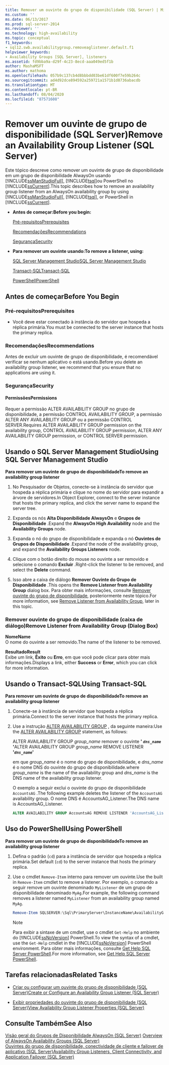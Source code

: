 ```yaml
---
title: Remover um ouvinte do grupo de disponibilidade (SQL Server) | Microsoft Docs
ms.custom: ''
ms.date: 06/13/2017
ms.prod: sql-server-2014
ms.reviewer: ''
ms.technology: high-availability
ms.topic: conceptual
f1_keywords:
- sql12.swb.availabilitygroup.removeaglistener.default.f1
helpviewer_keywords:
- Availability Groups [SQL Server], listeners
ms.assetid: fd9bba9a-d29f-4c23-8ecd-aaa049ed5f1b
author: MashaMSFT
ms.author: mathoma
ms.openlocfilehash: 057b9c137cb4d8bbbdd03be61df600f7e59b264c
ms.sourcegitcommit: ad4d92dce894592a259721a1571b1d8736abacdb
ms.translationtype: MT
ms.contentlocale: pt-BR
ms.lasthandoff: 08/04/2020
ms.locfileid: "87571608"
---
```

# <a name="remove-an-availability-group-listener-sql-server"></a><span data-ttu-id="4c08c-102">Remover um ouvinte de grupo de disponibilidade (SQL Server)</span><span class="sxs-lookup"><span data-stu-id="4c08c-102">Remove an Availability Group Listener (SQL Server)</span></span>
  <span data-ttu-id="4c08c-103">Este tópico descreve como remover um ouvinte de grupo de disponibilidade em um grupo de disponibilidade AlwaysOn usando [!INCLUDE[ssManStudioFull](../../../includes/ssmanstudiofull-md.md)], [!INCLUDE[tsql](../../../includes/tsql-md.md)]ou PowerShell no [!INCLUDE[ssCurrent](../../../includes/sscurrent-md.md)].</span><span class="sxs-lookup"><span data-stu-id="4c08c-103">This topic describes how to remove an availability group listener from an AlwaysOn availability group by using [!INCLUDE[ssManStudioFull](../../../includes/ssmanstudiofull-md.md)], [!INCLUDE[tsql](../../../includes/tsql-md.md)], or PowerShell in [!INCLUDE[ssCurrent](../../../includes/sscurrent-md.md)].</span></span>  
  
-   <span data-ttu-id="4c08c-104">**Antes de começar:**</span><span class="sxs-lookup"><span data-stu-id="4c08c-104">**Before you begin:**</span></span>  
  
     [<span data-ttu-id="4c08c-105">Pré-requisitos</span><span class="sxs-lookup"><span data-stu-id="4c08c-105">Prerequisites</span></span>](#Prerequisites)  
  
     [<span data-ttu-id="4c08c-106">Recomendações</span><span class="sxs-lookup"><span data-stu-id="4c08c-106">Recommendations</span></span>](#Recommendations)  
  
     [<span data-ttu-id="4c08c-107">Segurança</span><span class="sxs-lookup"><span data-stu-id="4c08c-107">Security</span></span>](#Security)  
  
-   <span data-ttu-id="4c08c-108">**Para remover um ouvinte usando:**</span><span class="sxs-lookup"><span data-stu-id="4c08c-108">**To remove a listener, using:**</span></span>  
  
     [<span data-ttu-id="4c08c-109">SQL Server Management Studio</span><span class="sxs-lookup"><span data-stu-id="4c08c-109">SQL Server Management Studio</span></span>](#SSMSProcedure)  
  
     [<span data-ttu-id="4c08c-110">Transact-SQL</span><span class="sxs-lookup"><span data-stu-id="4c08c-110">Transact-SQL</span></span>](#TsqlProcedure)  
  
     [<span data-ttu-id="4c08c-111">PowerShell</span><span class="sxs-lookup"><span data-stu-id="4c08c-111">PowerShell</span></span>](#PowerShellProcedure)  
  
##  <a name="before-you-begin"></a><a name="BeforeYouBegin"></a> <span data-ttu-id="4c08c-112">Antes de começar</span><span class="sxs-lookup"><span data-stu-id="4c08c-112">Before You Begin</span></span>  
  
###  <a name="prerequisites"></a><a name="Prerequisites"></a> <span data-ttu-id="4c08c-113">Pré-requisitos</span><span class="sxs-lookup"><span data-stu-id="4c08c-113">Prerequisites</span></span>  
  
-   <span data-ttu-id="4c08c-114">Você deve estar conectado à instância do servidor que hospeda a réplica primária.</span><span class="sxs-lookup"><span data-stu-id="4c08c-114">You must be connected to the server instance that hosts the primary replica.</span></span>  
  
###  <a name="recommendations"></a><a name="Recommendations"></a> <span data-ttu-id="4c08c-115">Recomendações</span><span class="sxs-lookup"><span data-stu-id="4c08c-115">Recommendations</span></span>  
 <span data-ttu-id="4c08c-116">Antes de excluir um ouvinte de grupo de disponibilidade, é recomendável verificar se nenhum aplicativo o está usando.</span><span class="sxs-lookup"><span data-stu-id="4c08c-116">Before you delete an availability group listener, we recommend that you ensure that no applications are using it.</span></span>  
  
###  <a name="security"></a><a name="Security"></a> <span data-ttu-id="4c08c-117">Segurança</span><span class="sxs-lookup"><span data-stu-id="4c08c-117">Security</span></span>  
  
####  <a name="permissions"></a><a name="Permissions"></a> <span data-ttu-id="4c08c-118">Permissões</span><span class="sxs-lookup"><span data-stu-id="4c08c-118">Permissions</span></span>  
 <span data-ttu-id="4c08c-119">Requer a permissão ALTER AVAILABILITY GROUP no grupo de disponibilidade, a permissão CONTROL AVAILABILITY GROUP, a permissão ALTER ANY AVAILABILITY GROUP ou a permissão CONTROL SERVER.</span><span class="sxs-lookup"><span data-stu-id="4c08c-119">Requires ALTER AVAILABILITY GROUP permission on the availability group, CONTROL AVAILABILITY GROUP permission, ALTER ANY AVAILABILITY GROUP permission, or CONTROL SERVER permission.</span></span>  
  
##  <a name="using-sql-server-management-studio"></a><a name="SSMSProcedure"></a> <span data-ttu-id="4c08c-120">Usando o SQL Server Management Studio</span><span class="sxs-lookup"><span data-stu-id="4c08c-120">Using SQL Server Management Studio</span></span>  
 <span data-ttu-id="4c08c-121">**Para remover um ouvinte de grupo de disponibilidade**</span><span class="sxs-lookup"><span data-stu-id="4c08c-121">**To remove an availability group listener**</span></span>  
  
1.  <span data-ttu-id="4c08c-122">No Pesquisador de Objetos, conecte-se à instância do servidor que hospeda a réplica primária e clique no nome do servidor para expandir a árvore de servidores.</span><span class="sxs-lookup"><span data-stu-id="4c08c-122">In Object Explorer, connect to the server instance that hosts the primary replica, and click the server name to expand the server tree.</span></span>  
  
2.  <span data-ttu-id="4c08c-123">Expanda os nós **Alta Disponibilidade AlwaysOn** e **Grupos de Disponibilidade** .</span><span class="sxs-lookup"><span data-stu-id="4c08c-123">Expand the **AlwaysOn High Availability** node and the **Availability Groups** node.</span></span>  
  
3.  <span data-ttu-id="4c08c-124">Expanda o nó do grupo de disponibilidade e expanda o nó **Ouvintes de Grupos de Disponibilidade** .</span><span class="sxs-lookup"><span data-stu-id="4c08c-124">Expand the node of the availability group, and expand the **Availability Groups Listeners** node.</span></span>  
  
4.  <span data-ttu-id="4c08c-125">Clique com o botão direito do mouse no ouvinte a ser removido e selecione o comando **Excluir** .</span><span class="sxs-lookup"><span data-stu-id="4c08c-125">Right-click the listener to be removed, and select the **Delete** command.</span></span>  
  
5.  <span data-ttu-id="4c08c-126">Isso abre a caixa de diálogo **Remover Ouvinte do Grupo de Disponibilidade** .</span><span class="sxs-lookup"><span data-stu-id="4c08c-126">This opens the **Remove Listener from Availability Group** dialog box.</span></span> <span data-ttu-id="4c08c-127">Para obter mais informações, consulte [Remover ouvinte do grupo de disponibilidade](#AgListenerPropertiesDialog), posteriormente neste tópico.</span><span class="sxs-lookup"><span data-stu-id="4c08c-127">For more information, see [Remove Listener from Availability Group](#AgListenerPropertiesDialog), later in this topic.</span></span>  
  
###  <a name="remove-listener-from-availability-group-dialog-box"></a><a name="AgListenerPropertiesDialog"></a><span data-ttu-id="4c08c-128">Remover ouvinte do grupo de disponibilidade (caixa de diálogo)</span><span class="sxs-lookup"><span data-stu-id="4c08c-128">Remove Listener from Availability Group (Dialog Box)</span></span>  
 <span data-ttu-id="4c08c-129">**Nome**</span><span class="sxs-lookup"><span data-stu-id="4c08c-129">**Name**</span></span>  
 <span data-ttu-id="4c08c-130">O nome do ouvinte a ser removido.</span><span class="sxs-lookup"><span data-stu-id="4c08c-130">The name of the listener to be removed.</span></span>  
  
 <span data-ttu-id="4c08c-131">**Resultado**</span><span class="sxs-lookup"><span data-stu-id="4c08c-131">**Result**</span></span>  
 <span data-ttu-id="4c08c-132">Exibe um link, **Êxito** ou **Erro**, em que você pode clicar para obter mais informações.</span><span class="sxs-lookup"><span data-stu-id="4c08c-132">Displays a link, either **Success** or **Error**, which you can click for more information.</span></span>  
  
##  <a name="using-transact-sql"></a><a name="TsqlProcedure"></a> <span data-ttu-id="4c08c-133">Usando o Transact-SQL</span><span class="sxs-lookup"><span data-stu-id="4c08c-133">Using Transact-SQL</span></span>  
 <span data-ttu-id="4c08c-134">**Para remover um ouvinte de grupo de disponibilidade**</span><span class="sxs-lookup"><span data-stu-id="4c08c-134">**To remove an availability group listener**</span></span>  
  
1.  <span data-ttu-id="4c08c-135">Conecte-se à instância de servidor que hospeda a réplica primária.</span><span class="sxs-lookup"><span data-stu-id="4c08c-135">Connect to the server instance that hosts the primary replica.</span></span>  
  
2.  <span data-ttu-id="4c08c-136">Use a instrução [ALTER AVAILABILITY GROUP](/sql/t-sql/statements/alter-availability-group-transact-sql) , da seguinte maneira:</span><span class="sxs-lookup"><span data-stu-id="4c08c-136">Use the [ALTER AVAILABILITY GROUP](/sql/t-sql/statements/alter-availability-group-transact-sql) statement, as follows:</span></span>  
  
     <span data-ttu-id="4c08c-137">ALTER AVAILABILITY GROUP *group_name* remover o ouvinte **' *`dns_name`* '**</span><span class="sxs-lookup"><span data-stu-id="4c08c-137">ALTER AVAILABILITY GROUP *group_name* REMOVE LISTENER **'*`dns_name`*'**</span></span>  
  
     <span data-ttu-id="4c08c-138">em que *group_name* é o nome do grupo de disponibilidade, e *dns_name* é o nome DNS do ouvinte do grupo de disponibilidade.</span><span class="sxs-lookup"><span data-stu-id="4c08c-138">where *group_name* is the name of the availability group and *dns_name* is the DNS name of the availability group listener.</span></span>  
  
     <span data-ttu-id="4c08c-139">O exemplo a seguir exclui o ouvinte do grupo de disponibilidade `AccountsAG` .</span><span class="sxs-lookup"><span data-stu-id="4c08c-139">The following example deletes the listener of the `AccountsAG` availability group.</span></span> <span data-ttu-id="4c08c-140">O nome DNS é AccountsAG_Listener.</span><span class="sxs-lookup"><span data-stu-id="4c08c-140">The DNS name is AccountsAG_Listener.</span></span>  
  
    ```sql
    ALTER AVAILABILITY GROUP AccountsAG REMOVE LISTENER 'AccountsAG_Listener';  
    ```  
  
##  <a name="using-powershell"></a><a name="PowerShellProcedure"></a> <span data-ttu-id="4c08c-141">Uso do PowerShell</span><span class="sxs-lookup"><span data-stu-id="4c08c-141">Using PowerShell</span></span>  
 <span data-ttu-id="4c08c-142">**Para remover um ouvinte de grupo de disponibilidade**</span><span class="sxs-lookup"><span data-stu-id="4c08c-142">**To remove an availability group listener**</span></span>  
  
1.  <span data-ttu-id="4c08c-143">Defina o padrão (`cd`) para a instância de servidor que hospeda a réplica primária.</span><span class="sxs-lookup"><span data-stu-id="4c08c-143">Set default (`cd`) to the server instance that hosts the primary replica.</span></span>  
  
2.  <span data-ttu-id="4c08c-144">Use o cmdlet `Remove-Item` interno para remover um ouvinte.</span><span class="sxs-lookup"><span data-stu-id="4c08c-144">Use the built in `Remove-Item` cmdlet to remove a listener.</span></span> <span data-ttu-id="4c08c-145">Por exemplo, o comando a seguir remove um ouvinte denominado `MyListener` de um grupo de disponibilidade denominado `MyAg`.</span><span class="sxs-lookup"><span data-stu-id="4c08c-145">For example, the following command removes a listener named `MyListener` from an availability group named `MyAg`.</span></span>  
  
    ```powershell
    Remove-Item SQLSERVER:\Sql\PrimaryServer\InstanceName\AvailabilityGroups\MyAg\AGListeners\MyListener  
    ```  
  
    > [!NOTE]  
    >  <span data-ttu-id="4c08c-146">Para exibir a sintaxe de um cmdlet, use o cmdlet `Get-Help` no ambiente do [!INCLUDE[ssNoVersion](../../../includes/ssnoversion-md.md)] PowerShell.</span><span class="sxs-lookup"><span data-stu-id="4c08c-146">To view the syntax of a cmdlet, use the `Get-Help` cmdlet in the [!INCLUDE[ssNoVersion](../../../includes/ssnoversion-md.md)] PowerShell environment.</span></span> <span data-ttu-id="4c08c-147">Para obter mais informações, consulte [Get Help SQL Server PowerShell](../../../powershell/sql-server-powershell.md).</span><span class="sxs-lookup"><span data-stu-id="4c08c-147">For more information, see [Get Help SQL Server PowerShell](../../../powershell/sql-server-powershell.md).</span></span>  
  
##  <a name="related-tasks"></a><a name="RelatedTasks"></a> <span data-ttu-id="4c08c-148">Tarefas relacionadas</span><span class="sxs-lookup"><span data-stu-id="4c08c-148">Related Tasks</span></span>  
  
-   [<span data-ttu-id="4c08c-149">Criar ou configurar um ouvinte do grupo de disponibilidade &#40;SQL Server&#41;</span><span class="sxs-lookup"><span data-stu-id="4c08c-149">Create or Configure an Availability Group Listener &#40;SQL Server&#41;</span></span>](create-or-configure-an-availability-group-listener-sql-server.md)  
  
-   [<span data-ttu-id="4c08c-150">Exibir propriedades do ouvinte do grupo de disponibilidade &#40;SQL Server&#41;</span><span class="sxs-lookup"><span data-stu-id="4c08c-150">View Availability Group Listener Properties &#40;SQL Server&#41;</span></span>](view-availability-group-listener-properties-sql-server.md)  
  
## <a name="see-also"></a><span data-ttu-id="4c08c-151">Consulte Também</span><span class="sxs-lookup"><span data-stu-id="4c08c-151">See Also</span></span>  
 <span data-ttu-id="4c08c-152">[Visão geral do Grupos de Disponibilidade AlwaysOn &#40;SQL Server&#41;](overview-of-always-on-availability-groups-sql-server.md) </span><span class="sxs-lookup"><span data-stu-id="4c08c-152">[Overview of AlwaysOn Availability Groups &#40;SQL Server&#41;](overview-of-always-on-availability-groups-sql-server.md) </span></span>  
 [<span data-ttu-id="4c08c-153">Ouvintes do grupo de disponibilidade, conectividade de cliente e failover de aplicativo &#40;SQL Server&#41;</span><span class="sxs-lookup"><span data-stu-id="4c08c-153">Availability Group Listeners, Client Connectivity, and Application Failover &#40;SQL Server&#41;</span></span>](../../listeners-client-connectivity-application-failover.md)  
